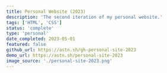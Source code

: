 ```yaml
---
title: Personal Website (2023)
description: 'The second iteration of my personal website.'
tags: ['HTML', 'CSS']
status: 'complete'
type: 'personal'
date_completed: 2023-05-01
featured: false
github_url: https://astn.sh/gh-personal-site-2023
demo_url: https://astn.sh/personal-site-2023
image_source: './personal-site-2023.png'
---
```

